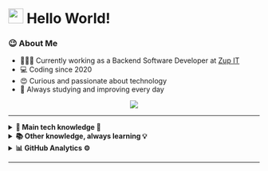 <h1><img src="https://emojis.slackmojis.com/emojis/images/1531849430/4246/blob-sunglasses.gif?1531849430" width="30"/> Hello World! </h1>

### 😉 About Me

- 👨🏾‍💻 Currently working as a Backend Software Developer at [Zup IT](https://www.zup.com.br/) 
- 💻 Coding since 2020 
- 😍 Curious and passionate about technology 
- 🚀 Always studying and improving every day 
 

<p align="center">
  <a href="https://www.linkedin.com/in/idnilsonmoraissjr/"><img src="https://img.shields.io/badge/linkedin-%230077B5.svg?&style=for-the-badge&logo=linkedin&logoColor=white" />
  </a>
</p>

<hr/>

<details>
  <summary><b>🔧 Main tech knowledge 🔨</b></summary>
  <br/>

![Java](https://img.shields.io/badge/JAVA-007396.svg?&style=flat&logo=java&logoColor=white)
![Spring](https://img.shields.io/badge/SPRING-6DB33F.svg?&style=flat&logo=spring&logoColor=white)
![Hibernate](https://img.shields.io/badge/HIBERNATE-121011.svg?&style=flat&logo=red-hat&logoColor=white)
![Git](https://img.shields.io/badge/GIT-%23F05033.svg?&style=flat&logo=git&logoColor=white)
![GitHub](https://img.shields.io/badge/GITHUB-%23121011.svg?&style=flat&logo=github&logoColor=white)
![Docker](https://img.shields.io/badge/DOCKER-2496ED.svg?&style=flat&logo=docker&logoColor=white)
![MySQL](https://img.shields.io/badge/-MySQL-blue?&logo=mysql&logoColor=white)
![Maven](https://img.shields.io/badge/MAVEN-C71A36.svg?&style=flat&logo=apache-maven)
![REST API](https://img.shields.io/badge/REST-02569B.svg?&style=flat&logo=rest&logoColor=white)
</details>


<details>
  <summary><b> 📚 Other knowledge, always learning 💡</b></summary>
  <br/>

![Kotlin](https://img.shields.io/badge/KOTLIN-0095D5.svg?&style=flat&logo=kotlin&logoColor=white)
![Kafka](https://img.shields.io/badge/APACHE%20KAFKA-231F20.svg?&style=flat&logo=apache-kafka&logoColor=white)
![Python](https://img.shields.io/badge/PYTHON-3776AB.svg?&style=flat&logo=python&logoColor=white)
![HTML5](https://img.shields.io/badge/HTML5-E34F26.svg?&style=flat&logo=html5&logoColor=white)
![CSS3](https://img.shields.io/badge/CSS3-%231572B6.svg?&style=flat&logo=css3&logoColor=white)
![JavaScript](https://img.shields.io/badge/JAVASCRIPT-323330.svg?&style=flat&logo=javascript&logoColor=%23F7DF1E)
</details>

<details>
  <summary><b>📊 GitHub  Analytics ⚙</b></summary>
  <br/>
    <p align="center">
        <img height="137px" src="https://github-readme-stats.vercel.app/api/?username=idnilsonmoraisjr&count_private=true&show_icons=true&hide_border=true" />
    </p>
    <p align="center">
        <img height="137px" src="https://github-readme-streak-stats.herokuapp.com/?user=idnilsonmoraisjr&hide_border=true&count_private=true&show_icons=true&hide_border=true" />
    </p>
    <p align="center">
        <img height="137px" src="https://github-readme-stats.vercel.app/api/top-langs/?username=idnilsonmoraisjr&layout=compact&count_private=true&show_icons=true&include_all_commits=true&count_private=true"
        >
    </p>
</details>

<hr/>
<br/>
